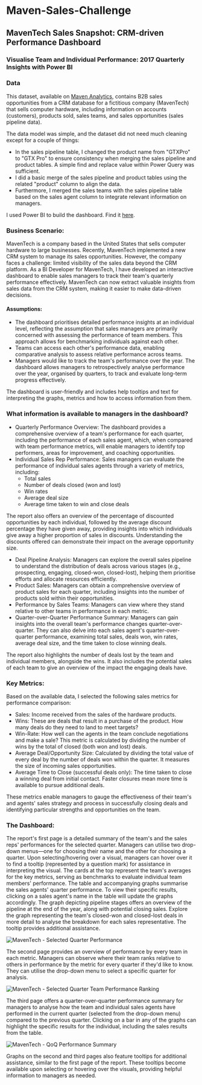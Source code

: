 # Maven-Sales-Challenge


## MavenTech Sales Snapshot: CRM-driven Performance Dashboard
### Visualise Team and Individual Performance: 2017 Quarterly Insights with Power BI

### Data
This dataset, available on [Maven Analytics](https://mavenanalytics.io/data-playground), contains B2B sales opportunities from a CRM database for a fictitious company (MavenTech) that sells computer hardware, including information on accounts (customers), products sold, sales teams, and sales opportunities (sales pipeline data).

The data model was simple, and the dataset did not need much cleaning except for a couple of things:
- In the sales pipeline table, I changed the product name from "GTXPro" to "GTX Pro" to ensure consistency when merging the sales pipeline and product tables. A simple find and replace value within Power Query was sufficient. 
- I did a basic merge of the sales pipeline and product tables using the related "product" column to align the data.
- Furthermore, I merged the sales teams with the sales pipeline table based on the sales agent column to integrate relevant information on managers.

I used Power BI to build the dashboard. Find it [here](https://github.com/umasreeakula/Maven-Sales-Challenge/blob/main/MavenTech%20-%20Quarterly%20Sales%20Team%20Performance.pbix).

### Business Scenario:
MavenTech is a company based in the United States that sells computer hardware to large businesses. Recently, MavenTech implemented a new CRM system to manage its sales opportunities. However, the company faces a challenge: limited visibility of the sales data beyond the CRM platform.
As a BI Developer for MavenTech, I have developed an interactive dashboard to enable sales managers to track their team's quarterly performance effectively. MavenTech can now extract valuable insights from sales data from the CRM system, making it easier to make data-driven decisions.

#### Assumptions:
- The dashboard prioritises detailed performance insights at an individual level, reflecting the assumption that sales managers are primarily concerned with assessing the performance of team members. This approach allows for benchmarking individuals against each other.
- Teams can access each other's performance data, enabling comparative analysis to assess relative performance across teams.
- Managers would like to track the team's performance over the year. The dashboard allows managers to retrospectively analyse performance over the year, organised by quarters, to track and evaluate long-term progress effectively.

The dashboard is user-friendly and includes help tooltips and text for interpreting the graphs, metrics and how to access information from them.

### What information is available to managers in the dashboard?
- Quarterly Performance Overview: The dashboard provides a comprehensive overview of a team's performance for each quarter, including the performance of each sales agent, which, when compared with team performance metrics, will enable managers to identify top performers, areas for improvement, and coaching opportunities.
- Individual Sales Rep Performance: Sales managers can evaluate the performance of individual sales agents through a variety of metrics, including:
	- Total sales
	- Number of deals closed (won and lost)
	- Win rates
	- Average deal size
	- Average time taken to win and close deals
 
The report also offers an overview of the percentage of discounted opportunities by each individual, followed by the average discount percentage they have given away, providing insights into which individuals give away a higher proportion of sales in discounts. Understanding the discounts offered can demonstrate their impact on the average opportunity size.

- Deal Pipeline Analysis: Managers can explore the overall sales pipeline to understand the distribution of deals across various stages (e.g., prospecting, engaging, closed-won, closed-lost), helping them prioritise efforts and allocate resources efficiently.
- Product Sales: Managers can obtain a comprehensive overview of product sales for each quarter, including insights into the number of products sold within their opportunities.
- Performance by Sales Teams: Managers can view where they stand relative to other teams in performance in each metric.
- Quarter-over-Quarter Performance Summary: Managers can gain insights into the overall team's performance changes quarter-over-quarter. They can also delve into each sales agent's quarter-over-quarter performance, examining total sales, deals won, win rates, average deal size, and the time taken to close winning deals. 

The report also highlights the number of deals lost by the team and individual members, alongside the wins. It also includes the potential sales of each team to give an overview of the impact the engaging deals have.

### Key Metrics:
Based on the available data, I selected the following sales metrics for performance comparison:
- Sales: Income received from the sales of the hardware products.
- Wins: These are deals that result in a purchase of the product. How many deals do they need to land to meet targets?
- Win-Rate: How well can the agents in the team conclude negotiations and make a sale? This metric is calculated by dividing the number of wins by the total of closed (both won and lost) deals.
- Average Deal/Opportunity Size: Calculated by dividing the total value of every deal by the number of deals won within the quarter. It measures the size of incoming sales opportunities.
- Average Time to Close (successful deals only): The time taken to close a winning deal from initial contact. Faster closures mean more time is available to pursue additional deals.

These metrics enable managers to gauge the effectiveness of their team's and agents' sales strategy and process in successfully closing deals and identifying particular strengths and opportunities on the team.

### The Dashboard:
The report's first page is a detailed summary of the team's and the sales reps' performances for the selected quarter. Managers can utilise two drop-down menus—one for choosing their name and the other for choosing a quarter. Upon selecting/hovering over a visual, managers can hover over it to find a tooltip (represented by a question mark) for assistance in interpreting the visual.
The cards at the top represent the team's averages for the key metrics, serving as benchmarks to evaluate individual team members' performance. The table and accompanying graphs summarise the sales agents' quarter performance. To view their specific results, clicking on a sales agent's name in the table will update the graphs accordingly.
The graph depicting pipeline stages offers an overview of the pipeline at the end of the year, along with potential closing sales. 
Explore the graph representing the team's closed-won and closed-lost deals in more detail to analyse the breakdown for each sales representative. The tooltip provides additional assistance.

![MavenTech - Selected Quarter Performance](https://github.com/umasreeakula/Maven-Sales-Challenge/assets/163797397/7398ea83-cf19-4639-91a9-a15b1a706251)

The second page provides an overview of performance by every team in each metric. Managers can observe where their team ranks relative to others in performance by the metric for every quarter if they'd like to know. They can utilise the drop-down menu to select a specific quarter for analysis.

![MavenTech - Selected Quarter Team Performance Ranking](https://github.com/umasreeakula/Maven-Sales-Challenge/assets/163797397/ddad30dc-4a51-4254-88b9-823e5ef46705)

The third page offers a quarter-over-quarter performance summary for managers to analyse how the team and individual sales agents have performed in the current quarter (selected from the drop-down menu) compared to the previous quarter. Clicking on a bar in any of the graphs can highlight the specific results for the individual, including the sales results from the table.

![MavenTech - QoQ Performance Summary](https://github.com/umasreeakula/Maven-Sales-Challenge/assets/163797397/a12949a7-955d-4d07-a51a-5a51686713cf)

Graphs on the second and third pages also feature tooltips for additional assistance, similar to the first page of the report. These tooltips become available upon selecting or hovering over the visuals, providing helpful information to managers as needed.
